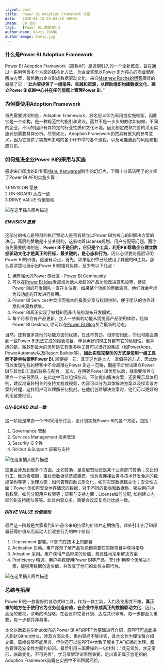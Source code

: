 ```yaml
---
layout: post
title:  Power BI Adoption Framework 介绍
date:   2020-01-15 04:03:50 +0000
image:  09.jpg
tags:   [Power BI,数据文化]
author-name: Davis ZHANG
author-image: Davis.jpg
---
```


### 什么是Power BI Adoption Framework

Power BI Adoption Framework（简称AF）是近期引入的一个全新概念，旨在通过一系列包含多个方面的结构化方法，为企业实现以Power BI为核心的商业智能解决方案，最终助力企业形成数据驱动文化。来自[Matthew Roche的博客](https://ssbipolar.com/2019/12/12/the-power-bi-adoption-framework-its-power-bi-af/amp/)很好的概括了它：“**此内容提供了一组指导、实践和资源，以帮助组织构建数据文化、建立Power BI卓越中心并在任何规模上管理Power BI。**”

### 为何要使用Adoption Framework

首先需要说明的是，Adoption Framework，顾名思义即为采用或实施框架，因此它是一个架构，是一种规范性的指引和建议，而并不是一步步的教你如何做，不同的企业，不同的组织有其特定的行业性质和文化环境，因此制定成熟完善的采用实施计划需要具体分析。尽管如此，Adoption Framework仍然具有很大的参考意义，因为它提供了实施BI策略的各个环节中的各个流程，以及可能遇到的风险和相应对策。

### 如何推进企业Power BI的采用与实施

感谢来自印度的BI专家[Manu Kanwarpal](https://www.linkedin.com/in/manukanwarpal/)制作的幻灯片，下图十分简洁明了的介绍了Power BI AF的实施步骤：

1.ENVISION 愿景  
2.ON-BOARD 达成一致  
3.DRIVE VALUE 价值驱动  

![在这里插入图片描述](https://img-blog.csdnimg.cn/20200114224922110.png?x-oss-process=image/watermark,type_ZmFuZ3poZW5naGVpdGk,shadow_10,text_d3d3LmQtYmkudGVjaA==,size_16,color_FFFFFF,t_70)

##### ENVISION 愿景

这部分的核心是项目的执行赞助人是否有建立以Power BI为核心的BI解决方案的决心，高层的赞助是十分关键的，这影响着License规划，用户分配等问题，而你首先需要明确的是，**Power BI不是目的，它只是个工具，利用PBI帮助企业建立数据驱动文化才是真正的目标，最关键的，是心态和行为**。因此必须要向高层证明Power BI的价值。这里有两点，首先，如果组织中已经使用了其他的BI工具，那么要清楚地展示出Power BI的相对优势，至少有以下几点：
1. 拥有强大的Power BI社区 - [Power BI Community](https://community.powerbi.com/)
2. 可以在[Power BI Idea](https://idea.powerBI.com)发起或为他人发起的产品功能改进意见投票，微软Power BI的开发团队一直在关注着，如果某个功能的票数较高，他们就会考虑为该功能的开发进行排期。
3. Power BI Services中灵活而强大的报表分享与权限控制，便于团队的协作开发和共享数据集。
4. Power BI真正实现了敏捷BI而非传统的瀑布开发模式。
5. 每个月都会有产品更新，加入一些新的功能从而提高产品使用体验，比如Power BI Desktop, 你可以在[Power BI Blog](https://powerbi.microsoft.com/en-us/blog/)关注最新的动态。

当然，还有很多其他的功能方面的优势，在此不赘述。但即使如此，你也可能会遇到一些Power BI无法完成的报表项目，毕竟再好的BI工具都有它的局限性，但幸运的是，微软BI最大的优势是它有很多种工具可以很好的集成（如PowerApps, PowerAutomate以及Report Builder等)，**因此实现完整BI的方式是使用一组工具而不是单独使用Power BI**, 顺便提一句，其实这也是本人一直倡导的方式，因此你可以发现在我的博客中不会局限在Power BI这一范畴，而是不断尝试建立Power BI与其他BI工具的联系与配合。
其次，在明确Power BI优势以后，就需要培养与建立一个先导团队，在此之中可以组织培训，不仅提出解决方案，还要展示具体用例，建议准备好相关的支持文档或视频，内容可以分为具体解决方案以及探索该方案的过程，这样用户可以理解任何挑战，在他们创建解决方案时，他们可以更好的利用这些经验。

##### ON-BOARD 达成一致

这一阶段是举办一个PBI采用研讨会，设计到实施Power BI的各个方面，包括：
1. Governance 管制
2. Services Management 服务管理
3. Security 安全性
4. Rollout ＆Support 部署与支持

![在这里插入图片描述](https://img-blog.csdnimg.cn/2020011500123488.png?x-oss-process=image/watermark,type_ZmFuZ3poZW5naGVpdGk,shadow_10,text_d3d3LmQtYmkudGVjaA==,size_16,color_FFFFFF,t_70)

这里会涉及到很多个方面，比如赞助，是高层赞助还是某个业务部门赞助；又比如分工，谁负责培训，谁负责数据清洗或建模，谁负责连接业务与技术开发合适的数据架构等等；治理方面：如何管理自助式BI文化，如何实现数据民主化；安全性方面：Power BI如何安全地存储您的数据，对于不同的报表和数据集，哪些用户拥有权限，如何分配用户权限等；部署与支持方面：License如何分配, 如何建立内部的BI支持团队等等。此处内容众多，需要会议反复商讨达成一致。

##### DRIVE VALUE 价值驱动

最后这一阶段是大家看到BI产品带来的持续的价值并定期使用。此处引申出了BI部署获得价值从而驱动人们改变行为的四个阶段：
1. Deployment 部署。IT部门在技术上的部署
2. Activation 启动。用户逐渐了解产品功能但需要在实际项目中获得指导
3. Adoption 采用。用户获得产品带来的价值，规律性地采用解决方案
4. Proficiency 精通。用户熟练使用Power BI等产品，充分利用整个BI解决方案，能够用数据创造价值，并改变了他们的业务决策行为。

![在这里插入图片描述](https://img-blog.csdnimg.cn/20200115005604241.png?x-oss-process=image/watermark,type_ZmFuZ3poZW5naGVpdGk,shadow_10,text_d3d3LmQtYmkudGVjaA==,size_16,color_FFFFFF,t_70)

### 总结与拓展

Power BI是一款很好的自助式BI工具，作为一款工具，入门及使用并不难，**真正难的地方在于使用它为业务创造价值，在企业中形成真正的数据驱动文化**，因此，高层的重视，清晰的BI战略，在会议中完善计划、达成共识等等，每一步都至关重要，每一步都并非易事。

本文以微软在Github发布的Power BI AF的PPT为基础进行介绍，原PPT可[点此](https://github.com/pbiaf/powerbiadoption)进入到达Github地址，涉及方面众多，但内容尚不够详实，且本文作为理论性介绍文章，篇幅有限不能尽言，但你还可以在PPT中大致了解关于AF框架的治理、服务管理及安全性方面的知识。最后引用三国曹操的一句注辞："兵无常势，水无常形，临敌变化，不可先传"，学习框架理论固然重要，走出真正属于您组织的Adoption Framework尚需在实战中不断积累经验。
